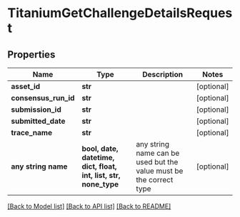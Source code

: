 # TitaniumGetChallengeDetailsRequest


## Properties
Name | Type | Description | Notes
------------ | ------------- | ------------- | -------------
**asset_id** | **str** |  | [optional] 
**consensus_run_id** | **str** |  | [optional] 
**submission_id** | **str** |  | [optional] 
**submitted_date** | **str** |  | [optional] 
**trace_name** | **str** |  | [optional] 
**any string name** | **bool, date, datetime, dict, float, int, list, str, none_type** | any string name can be used but the value must be the correct type | [optional]

[[Back to Model list]](../README.md#documentation-for-models) [[Back to API list]](../README.md#documentation-for-api-endpoints) [[Back to README]](../README.md)


